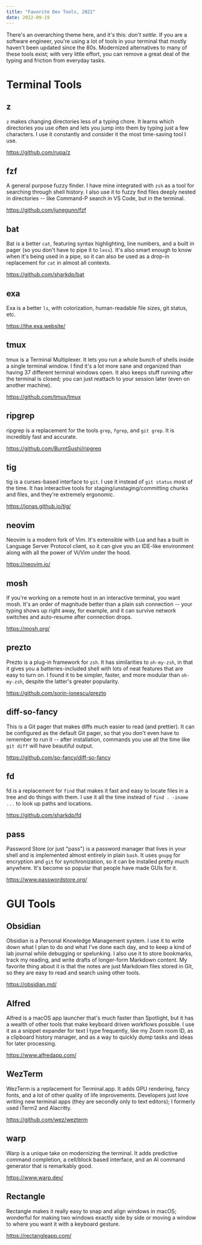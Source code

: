 ```yaml
---
title: "Favorite Dev Tools, 2022"
date: 2022-09-19
---
```


There's an overarching theme here, and it's this: *don't settle*. If you are a software engineer, you're using a lot of tools in your terminal that mostly haven't been updated since the 80s. Modernized alternatives to many of these tools exist; with very little effort, you can remove a great deal of the typing and friction from everyday tasks. 

# Terminal Tools

## z
`z` makes changing directories less of a typing chore. It learns which directories you use often and lets you jump into them by typing just a few characters. I use it constantly and consider it the most time-saving tool I use. 

https://github.com/rupa/z


## fzf
A general purpose fuzzy finder. I have mine integrated with `zsh` as a tool for searching through shell history. I also use it to fuzzy find files deeply nested in directories -- like Command-P search in VS Code, but in the terminal.

https://github.com/junegunn/fzf

## bat
Bat is a better `cat`, featuring syntax highlighting, line numbers, and a built in pager (so you don't have to pipe it to `less`). It's also smart enough to know when it's being used in a pipe, so it can also be used as a drop-in replacement for `cat` in almost all contexts.

https://github.com/sharkdp/bat

## exa
Exa is a better `ls`, with colorization, human-readable file sizes, git status, etc. 

https://the.exa.website/

## tmux
tmux is a Terminal Multiplexer. It lets you run a whole bunch of shells inside a single terminal window. I find it's a lot more sane and organized than having 37 different terminal windows open. It also keeps stuff running after the terminal is closed; you can just reattach to your session later (even on another machine).

https://github.com/tmux/tmux

## ripgrep
ripgrep is a replacement for the tools `grep`, `fgrep`, and `git grep`. It is incredibly fast and accurate. 

https://github.com/BurntSushi/ripgrep

## tig
tig is a curses-based interface to `git`. I use it instead of `git status` most of the time. It has interactive tools for staging/unstaging/committing chunks and files, and they're extremely ergonomic. 

https://jonas.github.io/tig/

## neovim
Neovim is a modern fork of Vim. It's extensible with Lua and has a built in Language Server Protocol client, so it can give you an IDE-like environment along with all the power of Vi/Vim under the hood.

https://neovim.io/

## mosh
If you're working on a remote host in an interactive terminal, you want mosh. It's an order of magnitude better than a plain ssh connection -- your typing shows up right away, for example, and it can survive network switches and auto-resume after connection drops. 

https://mosh.org/

## prezto
Prezto is a plug-in framework for `zsh`. It has similarities to `oh-my-zsh`, in that it gives you a batteries-included shell with lots of neat features that are easy to turn on. I found it to be simpler, faster, and more modular than `oh-my-zsh`, despite the latter's greater popularity.

https://github.com/sorin-ionescu/prezto

## diff-so-fancy
This is a Git pager that makes diffs much easier to read (and prettier). It can be configured as the default Git pager, so that you don't even have to remember to run it -- after installation, commands you use all the time like `git diff` will have beautiful output.

https://github.com/so-fancy/diff-so-fancy

## fd
fd is a replacement for `find` that makes it fast and easy to locate files in a tree and do things with them. I use it all the time instead of `find . -iname ...` to look up paths and locations.

https://github.com/sharkdp/fd

## pass
Password Store (or just "pass") is a password manager that lives in your shell and is implemented almost entirely in plain `bash`. It uses `gnupg` for encryption and `git` for synchronization, so it can be installed pretty much anywhere. It's become so popular that people have made GUIs for it.

https://www.passwordstore.org/

# GUI Tools

## Obsidian
Obsidian is a Personal Knowledge Management system. I use it to write down what I plan to do and what I've done each day, and to keep a kind of lab journal while debugging or spelunking. I also use it to store bookmarks, track my reading, and write drafts of longer-form Markdown content. My favorite thing about it is that the notes are just Markdown files stored in Git, so they are easy to read and search using other tools.

https://obsidian.md/

## Alfred
Alfred is a macOS app launcher that's much faster than Spotlight, but it has a wealth of other tools that make keyboard driven workflows possible. I use it as a snippet expander for text I type frequently, like my Zoom room ID, as a clipboard history manager, and as a way to quickly dump tasks and ideas for later processing.

https://www.alfredapp.com/

## WezTerm
WezTerm is a replacement for Terminal.app. It adds GPU rendering, fancy fonts, and a lot of other quality of life improvements. Developers just love writing new terminal apps (they are secondly only to text editors); I formerly used iTerm2 and Alacritty. 

https://github.com/wez/wezterm

## warp
Warp is a unique take on modernizing the terminal. It adds predictive command completion, a cell/block based interface, and an AI command generator that is remarkably good. 

https://www.warp.dev/

## Rectangle
Rectangle makes it really easy to snap and align windows in macOS; wonderful for making two windows exactly side by side or moving a window to where you want it with a keyboard gesture. 

https://rectangleapp.com/


